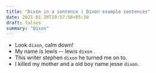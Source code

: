 ```yaml
---
title: "Dixon in a sentence | Dixon example sentences"
date: 2021-01-20T19:57:50+05:30
draft: falses
summary: "Dixon"
---
```

- Look `dixon`, calm down!
- My name is lewis -- lewis `dixon` .
- This writer stephen `dixon` he turned me on to.
- I killed my mother and a old boy name jesse `dixon`.
                 
